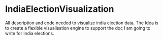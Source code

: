 # IndiaElectionVisualization
All description and code needed to visualize india election data. 
The Idea is to create a flexible visualisation engine to support the doc I am going to write for India elections.

